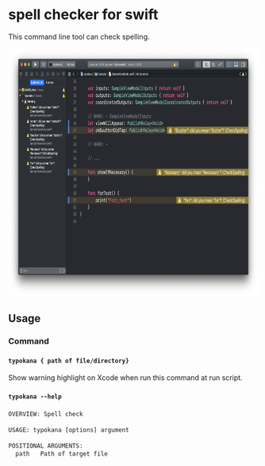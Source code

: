 # spell checker for swift

This command line tool can check spelling.

<img src="./Images/screenshot.png" height="500">

## Usage
### Command

#### `typokana { path of file/directory}`
Show warning highlight on Xcode when run this command at run script.

#### `typokana --help`
```
OVERVIEW: Spell check

USAGE: typokana [options] argument

POSITIONAL ARGUMENTS:
  path   Path of target file
```
